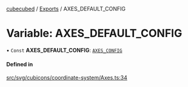[cubecubed](/reference/README.md) / [Exports](/reference/modules.md) / AXES\_DEFAULT\_CONFIG

# Variable: AXES\_DEFAULT\_CONFIG

• `Const` **AXES\_DEFAULT\_CONFIG**: [`AXES_CONFIG`](/reference/interfaces/AXES_CONFIG.md)

#### Defined in

[src/svg/cubicons/coordinate-system/Axes.ts:34](https://github.com/imaphatduc/cubecubed/blob/0fd2007/src/svg/cubicons/coordinate-system/Axes.ts#L34)
